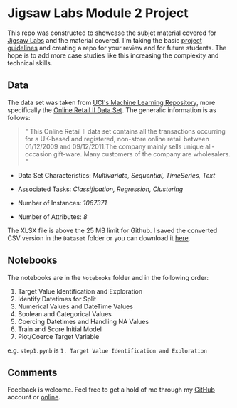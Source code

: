# Jigsaw Labs Module 2 Project

This repo was constructed to showcase the subjet material covered for [Jigsaw Labs](https://www.jigsawlabs.io/) and the material covered. I'm taking the basic [project guidelines](https://github.com/ludawg44/jigsawlabs/blob/master/03May20_Module%202%20Projects.ipynb) and creating a repo for your review and for future students. The hope is to add more case studies like this increasing the complexity and technical skills.

## Data
The data set was taken from [UCI's Machine Learning Repository](http://archive.ics.uci.edu/ml/index.php), more specifically the [Online Retail II Data Set](http://archive.ics.uci.edu/ml/index.php). The generalic information is as follows:

> " This Online Retail II data set contains all the transactions occurring for a UK-based and registered, non-store online retail between 01/12/2009 and 09/12/2011.The company mainly sells unique all-occasion gift-ware. Many customers of the company are wholesalers. "

* Data Set Characteristics: *Multivariate, Sequential, TimeSeries, Text*

* Associated Tasks: *Classification, Regression, Clustering*

* Number of Instances: *1067371*

* Number of Attributes: *8*

The XLSX file is above the 25 MB limit for Github. I saved the converted CSV version in the `Dataset` folder or you can download it [here](http://archive.ics.uci.edu/ml/machine-learning-databases/00502/). 

## Notebooks

The notebooks are in the `Notebooks` folder and in the following order: 

1. Target Value Identification and Exploration
2. Identify Datetimes for Split
3. Numerical Values and DateTime Values
4. Boolean and Categorical Values
5. Coercing Datetimes and Handling NA Values
6. Train and Score Initial Model 
7. Plot/Coerce Target Variable 

e.g. `step1.pynb` is `1. Target Value Identification and Exploration`


## Comments

Feedback is welcome. Feel free to get a hold of me through my [GitHub](https://github.com/ludawg44) account or [online](https://luisverajr.com/).
